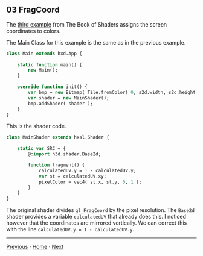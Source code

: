 
## 03 FragCoord

The [third example](https://thebookofshaders.com/03/) from The Book of Shaders assigns the screen coordinates to colors. 

The Main Class for this example is the same as in the previous example.

```haxe
class Main extends hxd.App {
	
	static function main() {
		new Main();
	}

	override function init() {
		var bmp = new Bitmap( Tile.fromColor( 0, s2d.width, s2d.height ), s2d );
		var shader = new MainShader();
		bmp.addShader( shader );
	}
}
```
 
This is the shader code.

```haxe
class MainShader extends hxsl.Shader {
	
	static var SRC = {
		@:import h3d.shader.Base2d;

		function fragment() {
			calculatedUV.y = 1 - calculatedUV.y;
			var st = calculatedUV.xy;
			pixelColor = vec4( st.x, st.y, 0, 1 );
		}
	}
}
```
The original shader divides ```gl_FragCoord``` by the pixel resolution. The ```Base2d``` shader provides a variable ```calculatedUV``` that already does this. I noticed however that the coordinates are mirrored vertically. We can correct this with the line ```calculatedUV.y = 1 - calculatedUV.y```.
___

[Previous](hxsl.md) ·  [Home](hxsl.md) · [Next](04_shaping_functions.md)